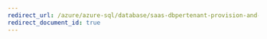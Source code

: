 ```yaml
---
redirect_url: /azure/azure-sql/database/saas-dbpertenant-provision-and-catalog
redirect_document_id: true
---
```

